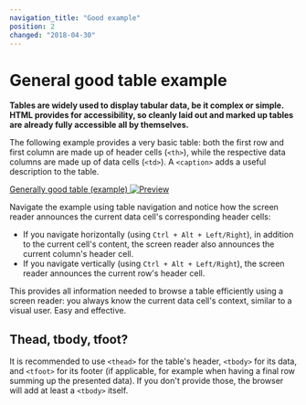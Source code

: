 ```yaml
---
navigation_title: "Good example"
position: 2
changed: "2018-04-30"
---
```


# General good table example

**Tables are widely used to display tabular data, be it complex or simple. HTML provides for accessibility, so cleanly laid out and marked up tables are already fully accessible all by themselves.**

The following example provides a very basic table: both the first row and first column are made up of header cells (`<th>`), while the respective data columns are made up of data cells (`<td>`). A `<caption>` adds a useful description to the table.

[Generally good table (example) ![Preview](_examples/_preview.png)](_examples/generally-good-table)

Navigate the example using table navigation and notice how the screen reader announces the current data cell's corresponding header cells:

- If you navigate horizontally (using `Ctrl + Alt + Left/Right`), in addition to the current cell's content, the screen reader also announces the current column's header cell.
- If you navigate vertically (using `Ctrl + Alt + Left/Right`), the screen reader announces the current row's header cell.

This provides all information needed to browse a table efficiently using a screen reader: you always know the current data cell's context, similar to a visual user. Easy and effective.

## Thead, tbody, tfoot?

It is recommended to use `<thead>` for the table's header, `<tbody>` for its data, and `<tfoot>` for its footer (if applicable, for example when having a final row summing up the presented data). If you don't provide those, the browser will add at least a `<tbody>` itself.